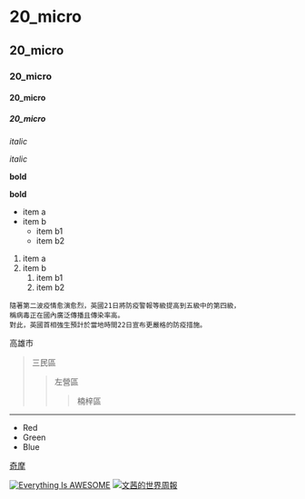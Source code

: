 # 20_micro
## 20_micro
### 20_micro
#### 20_micro
##### 20_micro

*italic*

_italic_

**bold**

__bold__

* item a
* item b
  * item b1 
  * item b2
  
1. item a
2. item b
   1. item b1
   2. item b2  

```
隨著第二波疫情愈演愈烈，英國21日將防疫警報等級提高到五級中的第四級，
稱病毒正在國內廣泛傳播且傳染率高。
對此，英國首相強生預計於當地時間22日宣布更嚴格的防疫措施。
```
高雄市
>三民區
>>左營區
>>>楠梓區
----------------
* Red
* Green
* Blue

[奇摩](http://tw.yahoo.com)

[![Everything Is AWESOME](https://img.youtube.com/vi/StTqXEQ2l-Y/0.jpg)](https://www.youtube.com/watch?v=StTqXEQ2l-Y "Everything Is AWESOME")
[![文茜的世界周報](https://img.youtube.com/vi/MrRMRUe3oBw/0.jpg)](https://www.youtube.com/watch?v=MrRMRUe3oBw "20200920")
